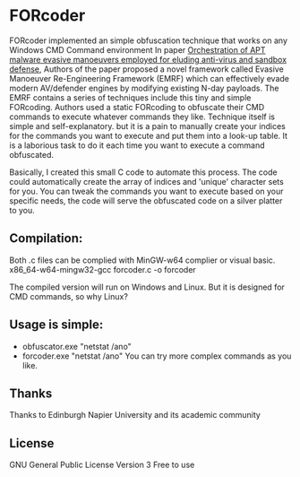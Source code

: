 # FORcoder

FORcoder implemented an simple obfuscation technique that works on any Windows CMD Command environment
In paper [Orchestration of APT malware evasive manoeuvers employed for eluding anti-virus and sandbox defense](https://www.sciencedirect.com/science/article/pii/S0167404822000268), Authors of the paper proposed a novel framework called Evasive Manoeuver Re-Engineering Framework (EMRF) which can effectively evade modern AV/defender engines by modifying existing N-day payloads. The EMRF contains a series of techniques include this tiny and simple FORcoding. Authors used a static FORcoding to obfuscate their CMD commands to execute whatever commands they like. Technique itself is simple and self-explanatory. but it is a pain to manually create your indices for the commands you want to execute and put them into a look-up table. It is a laborious task to do it each time you want to execute a command obfuscated. 

Basically, I created this small C code to automate this process. The code could automatically create the array of indices and 'unique' character sets for you. You can tweak the commands you want to execute based on your specific needs, the code will serve the obfuscated code on a silver platter to you.  

## Compilation: 
Both .c files can be complied with MinGW-w64 complier or visual basic. x86_64-w64-mingw32-gcc forcoder.c -o forcoder

The compiled version will run on Windows and Linux. But it is designed for CMD commands, so why Linux? 

## Usage is simple: 
- obfuscator.exe "netstat /ano"
- forcoder.exe "netstat /ano"
You can try more complex commands as you like. 


## Thanks
Thanks to Edinburgh Napier University and its academic community

## License
GNU General Public License Version 3
Free to use
